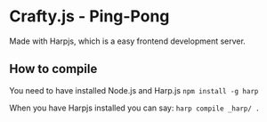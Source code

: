 Crafty.js - Ping-Pong
===================

Made with Harpjs, which is a easy frontend development server.

How to compile
--------------
You need to have installed Node.js and Harp.js
`npm install -g harp`

When you have Harpjs installed you can say:
`harp compile _harp/ .`
